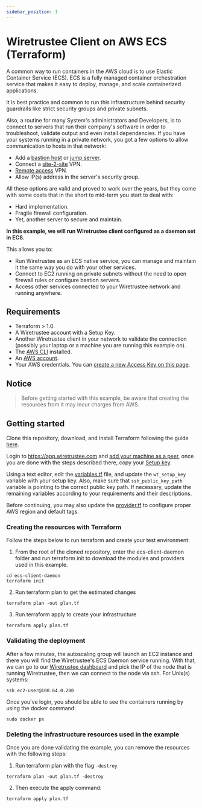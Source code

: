 ```yaml
---
sidebar_position: 1
---
```


# Wiretrustee Client on AWS ECS (Terraform)

A common way to run containers in the AWS cloud is to use Elastic Container Service (ECS).
ECS is a fully managed container orchestration service that makes it easy to deploy, manage, and scale containerized applications. 

It is best practice and common to run this infrastructure behind security guardrails like strict security groups and private subnets.

Also, a routine for many System's administrators and Developers, is to connect to servers that run their company's software in order to troubleshoot, validate output and even install dependencies.
If you have your systems running in a private network, you got a few options to allow communication to hosts in that network:
* Add a [bastion host](https://en.wikipedia.org/wiki/Bastion_host) or [jump server](https://en.wikipedia.org/wiki/Jump_server).
* Connect a [site-2-site](https://en.wikipedia.org/wiki/Virtual_private_network#Types) VPN.
* [Remote access](https://en.wikipedia.org/wiki/Virtual_private_network#Types) VPN.
* Allow IP(s) address in the server's security group.

All these options are valid and proved to work over the years, but they come with some costs that in the short to mid-term you start to deal with:
* Hard implementation.
* Fragile firewall configuration.
* Yet, another server to secure and maintain.

**In this example, we will run Wiretrustee client configured as a daemon set in ECS.**

This allows you to:

* Run Wiretrustee as an ECS native service, you can manage and maintain it the same way you do with your other services.
* Connect to EC2 running on private subnets without the need to open firewall rules or configure bastion servers.
* Access other services connected to your Wiretrustee network and running anywhere.

## Requirements
* Terraform > 1.0.
* A Wiretrustee account with a Setup Key.
* Another Wiretrustee client in your network to validate the connection (possibly your laptop or a machine you are running this example on).
* The [AWS CLI](https://docs.aws.amazon.com/cli/latest/userguide/install-cliv2.html) installed.
* An [AWS account](https://aws.amazon.com/free/).
* Your AWS credentials. You can [create a new Access Key on this page](https://console.aws.amazon.com/iam/home?#/security_credentials).
## Notice
> Before getting started with this example, be aware that creating the resources from it may incur charges from AWS.

## Getting started

Clone this repository, download, and install Terraform following the guide [here](https://learn.hashicorp.com/tutorials/terraform/install-cli?in=terraform/aws-get-started).

Login to https://app.wiretrustee.com and [add your machine as a peer](https://app.wiretrustee.com/add-peer), once you are done with the steps described there, copy your [Setup key](https://app.wiretrustee.com/setup-keys).

Using a text editor, edit the [variables.tf](https://github.com/wiretrustee/wiretrustee-examples/tree/master/ecs-client-daemon/variables.tf) file, and update the `wt_setup_key` variable with your setup key. Also, make sure that `ssh_public_key_path` variable is pointing to the correct public key path. If necessary, update the remaining variables according to your requirements and their descriptions.

Before continuing, you may also update the [provider.tf](https://github.com/wiretrustee/wiretrustee-examples/tree/master/ecs-client-daemon/provider.tf) to configure proper AWS region and default tags.

### Creating the resources with Terraform
Follow the steps below to run terraform and create your test environment:

1. From the root of the cloned repository, enter the ecs-client-daemon folder and run terraform init to download the modules and providers used in this example.
```shell
cd ecs-client-daemon
terraform init
```
2. Run terraform plan to get the estimated changes
```shell
terraform plan -out plan.tf
```
3. Run terraform apply to create your infrastructure
```shell
terraform apply plan.tf
``` 

### Validating the deployment
After a few minutes, the autoscaling group will launch an EC2 instance and there you will find the Wiretrustee's ECS Daemon service running. With that, we can go to our [Wiretrustee dashboard](https://app.wiretrustee.com) and pick the IP of the node that is running Wiretrustee, then we can connect to the node via ssh. For Unix(s) systems:
```shell
ssh ec2-user@100.64.0.200
``` 
Once you've login, you should be able to see the containers running by using the docker command:
```shell
sudo docker ps
```

### Deleting the infrastructure resources used in the example
Once you are done validating the example, you can remove the resources with the following steps:
1. Run terraform plan with the flag `-destroy`
```shell
terraform plan -out plan.tf -destroy
```
2. Then execute the apply command:
```shell
terraform apply plan.tf
```